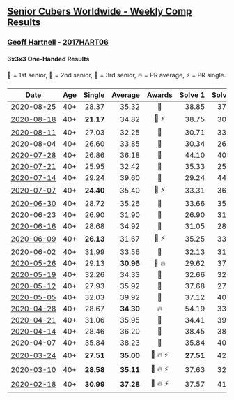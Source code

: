<style>table {white-space: nowrap;}</style>

## [Senior Cubers Worldwide - Weekly Comp Results](/scw-comp/results/)
### [Geoff Hartnell](README.md) - [2017HART06](https://www.worldcubeassociation.org/persons/2017HART06?event=333oh)
#### 3x3x3 One-Handed Results

<span style="white-space: nowrap;">🥇 = 1st senior</span>, <span style="white-space: nowrap;">🥈 = 2nd senior</span>, <span style="white-space: nowrap;">🥉 = 3rd senior</span>, <span style="white-space: nowrap;">🔥 = PR average</span>, <span style="white-space: nowrap;">⚡ = PR single</span>.

| Date | Age | Single | Average | Awards | Solve 1 | Solve 2 | Solve 3 | Solve 4 | Solve 5 | Video |
| :--: | :--: | --: | --: | :--: | --: | --: | --: | --: | --: | :-- |
| [2020-08-25](../../results/2020-08-25/333oh.md) | 40+ | 28.37 | 35.32 | 🥇 | 38.85 | 37.53 | 28.37 | 31.23 | 37.21 | [Desktop](https://www.facebook.com/events/2812216602434889/permalink/2818643991792150) / [Mobile](https://m.facebook.com/events/2812216602434889?view=permalink&id=2818643991792150) |
| [2020-08-18](../../results/2020-08-18/333oh.md) | 40+ | **21.17** | 34.82 | 🥈 ⚡ | 38.75 | 30.77 | 46.57 | **21.17** | 34.93 | [Desktop](https://www.facebook.com/events/357518755418063/permalink/361776554992283) / [Mobile](https://m.facebook.com/events/357518755418063?view=permalink&id=361776554992283) |
| [2020-08-11](../../results/2020-08-11/333oh.md) | 40+ | 27.03 | 32.25 | 🥈 | 30.71 | 33.38 | 32.65 | 27.03 | 37.40 | [Desktop](https://www.facebook.com/events/338631130511019/permalink/342003433507122) / [Mobile](https://m.facebook.com/events/338631130511019?view=permalink&id=342003433507122) |
| [2020-08-04](../../results/2020-08-04/333oh.md) | 40+ | 26.60 | 33.85 | 🥉 | 30.34 | 26.60 | DNF | 34.00 | 37.20 | [Desktop](https://www.facebook.com/events/748440219235440/permalink/753078005438328) / [Mobile](https://m.facebook.com/events/748440219235440?view=permalink&id=753078005438328) |
| [2020-07-28](../../results/2020-07-28/333oh.md) | 40+ | 26.86 | 36.18 | 🥉 | 44.10 | 40.53 | 29.54 | 38.47 | 26.86 | [Desktop](https://www.facebook.com/events/708566320000803/permalink/712563192934449) / [Mobile](https://m.facebook.com/events/708566320000803?view=permalink&id=712563192934449) |
| [2020-07-21](../../results/2020-07-21/333oh.md) | 40+ | 25.95 | 32.42 | 🥈 | 35.33 | 25.95 | 27.74 | DNF | 34.18 | [Desktop](https://www.facebook.com/events/1842039515939197/permalink/1846057968870685) / [Mobile](https://m.facebook.com/events/1842039515939197?view=permalink&id=1846057968870685) |
| [2020-07-14](../../results/2020-07-14/333oh.md) | 40+ | 29.24 | 39.60 | 🥈 | 29.24 | 44.05 | 40.53 | 38.98 | 39.30 | [Desktop](https://www.facebook.com/events/1157754364595802/permalink/1158788084492430) / [Mobile](https://m.facebook.com/events/1157754364595802?view=permalink&id=1158788084492430) |
| [2020-07-07](../../results/2020-07-07/333oh.md) | 40+ | **24.40** | 35.40 | 🥉 ⚡ | 33.31 | 36.92 | **24.40** | 40.88 | 35.98 | [Desktop](https://www.facebook.com/events/271667090769235/permalink/275075220428422) / [Mobile](https://m.facebook.com/events/271667090769235?view=permalink&id=275075220428422) |
| [2020-06-30](../../results/2020-06-30/333oh.md) | 40+ | 28.72 | 35.26 | 🥉 | 33.66 | 35.36 | 28.72 | 36.75 | 44.85 | [Desktop](https://www.facebook.com/events/679860472562391/permalink/682401835641588) / [Mobile](https://m.facebook.com/events/679860472562391?view=permalink&id=682401835641588) |
| [2020-06-23](../../results/2020-06-23/333oh.md) | 40+ | 26.90 | 31.90 | 🥈 | 26.90 | 31.89 | 34.26 | 41.43 | 29.54 | [Desktop](https://www.facebook.com/events/722150235200875/permalink/725001771582388) / [Mobile](https://m.facebook.com/events/722150235200875?view=permalink&id=725001771582388) |
| [2020-06-16](../../results/2020-06-16/333oh.md) | 40+ | 28.68 | 34.92 | 🥉 | 31.05 | 28.68 | 35.58 | 38.14 | 40.42 | [Desktop](https://www.facebook.com/events/604103587178706/permalink/605602253695506) / [Mobile](https://m.facebook.com/events/604103587178706?view=permalink&id=605602253695506) |
| [2020-06-09](../../results/2020-06-09/333oh.md) | 40+ | **26.13** | 31.67 | 🥈 ⚡ | 35.25 | 33.15 | **26.13** | 54.33 | 26.61 | [Desktop](https://www.facebook.com/events/903549840109576/permalink/907264923071401) / [Mobile](https://m.facebook.com/events/903549840109576?view=permalink&id=907264923071401) |
| [2020-06-02](../../results/2020-06-02/333oh.md) | 40+ | 31.99 | 33.56 | 🥈 | 32.13 | 31.99 | 34.35 | 34.19 | 34.57 | [Desktop](https://www.facebook.com/events/3373950429496747/permalink/3379383188953471) / [Mobile](https://m.facebook.com/events/3373950429496747?view=permalink&id=3379383188953471) |
| [2020-05-26](../../results/2020-05-26/333oh.md) | 40+ | 29.13 | **30.96** | 🥈 🔥 | 29.62 | 37.82 | 31.80 | 29.13 | 31.45 | [Desktop](https://www.facebook.com/events/688407551989463/permalink/690561981774020) / [Mobile](https://m.facebook.com/events/688407551989463?view=permalink&id=690561981774020) |
| [2020-05-19](../../results/2020-05-19/333oh.md) | 40+ | 32.26 | 34.33 | 🥈 | 32.66 | 32.26 | 36.31 | 34.33 | 36.00 | [Desktop](https://www.facebook.com/events/1880761498725633/permalink/1885596818242101.) / [Mobile](https://m.facebook.com/events/1880761498725633?view=permalink&id=1885596818242101.) |
| [2020-05-12](../../results/2020-05-12/333oh.md) | 40+ | 27.93 | 35.92 | 🥈 | 37.68 | 27.93 | 41.34 | 39.52 | 30.56 | [Desktop](https://www.facebook.com/events/546188069600739/permalink/548662439353302) / [Mobile](https://m.facebook.com/events/546188069600739?view=permalink&id=548662439353302) |
| [2020-05-05](../../results/2020-05-05/333oh.md) | 40+ | 32.03 | 39.92 | 🥉 | 37.12 | 40.32 | 42.31 | 32.03 | 45.16 | [Desktop](https://www.facebook.com/events/3313106775587396/permalink/3318143511750389) / [Mobile](https://m.facebook.com/events/3313106775587396?view=permalink&id=3318143511750389) |
| [2020-04-28](../../results/2020-04-28/333oh.md) | 40+ | 28.67 | **34.30** | 🔥 | 54.19 | 33.84 | 35.97 | 28.67 | 33.10 | [Desktop](https://www.facebook.com/events/535188653858103/permalink/538269710216664) / [Mobile](https://m.facebook.com/events/535188653858103?view=permalink&id=538269710216664) |
| [2020-04-21](../../results/2020-04-21/333oh.md) | 40+ | 31.06 | 35.95 | 🥉 | 34.41 | 39.58 | 33.86 | 31.06 | 41.48 | [Desktop](https://www.facebook.com/events/880278499062375/permalink/884961721927386) / [Mobile](https://m.facebook.com/events/880278499062375?view=permalink&id=884961721927386) |
| [2020-04-14](../../results/2020-04-14/333oh.md) | 40+ | 28.46 | 36.20 | 🥉 | 38.45 | 38.69 | 31.45 | 28.46 | 45.15 | [Desktop](https://www.facebook.com/events/982619255468618/permalink/984296091967601) / [Mobile](https://m.facebook.com/events/982619255468618?view=permalink&id=984296091967601) |
| [2020-04-07](../../results/2020-04-07/333oh.md) | 40+ | 35.84 | 38.23 | 🥉 | 35.84 | 40.02 | 38.37 | 37.99 | 38.34 | [Desktop](https://www.facebook.com/events/682716079141575/permalink/684397598973423) / [Mobile](https://m.facebook.com/events/682716079141575?view=permalink&id=684397598973423) |
| [2020-03-24](../../results/2020-03-24/333oh.md) | 40+ | **27.51** | **35.00** | 🥈 🔥 ⚡ | **27.51** | 42.23 | 36.54 | 28.16 | 40.30 | [Desktop](https://www.facebook.com/events/212335450005639/permalink/215249939714190) / [Mobile](https://m.facebook.com/events/212335450005639?view=permalink&id=215249939714190) |
| [2020-03-10](../../results/2020-03-10/333oh.md) | 40+ | **28.58** | **35.11** | 🥉 🔥 ⚡ | 37.63 | 32.99 | 36.23 | 36.10 | **28.58** | [Desktop](https://www.facebook.com/events/684510792316675/permalink/686046518829769) / [Mobile](https://m.facebook.com/events/684510792316675?view=permalink&id=686046518829769) |
| [2020-02-18](../../results/2020-02-18/333oh.md) | 40+ | **30.99** | **37.28** | 🥉 🔥 ⚡ | 37.57 | 41.41 | **30.99** | 38.21 | 36.06 | [Desktop](https://www.facebook.com/events/1618332754973681/permalink/1623480064458950) / [Mobile](https://m.facebook.com/events/1618332754973681?view=permalink&id=1623480064458950) |


<!-- Global site tag (gtag.js) - Google Analytics -->
<script async src="https://www.googletagmanager.com/gtag/js?id=UA-86348435-3"></script>
<script>window.dataLayer = window.dataLayer || []; function gtag() {dataLayer.push(arguments);} gtag('js', new Date()); gtag('config', 'UA-86348435-3');</script>
